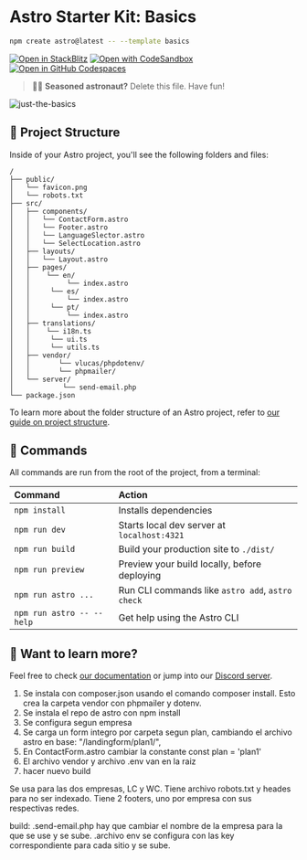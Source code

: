 # Astro Starter Kit: Basics

```sh
npm create astro@latest -- --template basics
```

[![Open in StackBlitz](https://developer.stackblitz.com/img/open_in_stackblitz.svg)](https://stackblitz.com/github/withastro/astro/tree/latest/examples/basics)
[![Open with CodeSandbox](https://assets.codesandbox.io/github/button-edit-lime.svg)](https://codesandbox.io/p/sandbox/github/withastro/astro/tree/latest/examples/basics)
[![Open in GitHub Codespaces](https://github.com/codespaces/badge.svg)](https://codespaces.new/withastro/astro?devcontainer_path=.devcontainer/basics/devcontainer.json)

> 🧑‍🚀 **Seasoned astronaut?** Delete this file. Have fun!

![just-the-basics](https://github.com/withastro/astro/assets/2244813/a0a5533c-a856-4198-8470-2d67b1d7c554)

## 🚀 Project Structure

Inside of your Astro project, you'll see the following folders and files:

```text
/
├── public/
│   └── favicon.png
│   └── robots.txt
├── src/
│   ├── components/
│   │   └── ContactForm.astro
│   │   └── Footer.astro
│   │   └── LanguageSlector.astro
│   │   └── SelectLocation.astro
│   ├── layouts/
│   │   └── Layout.astro
│   ├── pages/
│   │    └── en/
│   │         └── index.astro
│   │     └── es/
│   │         └── index.astro
│   │     └── pt/
│   │         └── index.astro
│   ├── translations/
│   │    └── i18n.ts
│   │     └── ui.ts
│   │     └── utils.ts
│   ├── vendor/
│   │       └── vlucas/phpdotenv/
│   │       └── phpmailer/
│   └── server/
│            └── send-email.php
└── package.json
```

To learn more about the folder structure of an Astro project, refer to [our guide on project structure](https://docs.astro.build/en/basics/project-structure/).

## 🧞 Commands

All commands are run from the root of the project, from a terminal:

| Command                   | Action                                           |
| :------------------------ | :----------------------------------------------- |
| `npm install`             | Installs dependencies                            |
| `npm run dev`             | Starts local dev server at `localhost:4321`      |
| `npm run build`           | Build your production site to `./dist/`          |
| `npm run preview`         | Preview your build locally, before deploying     |
| `npm run astro ...`       | Run CLI commands like `astro add`, `astro check` |
| `npm run astro -- --help` | Get help using the Astro CLI                     |

## 👀 Want to learn more?

Feel free to check [our documentation](https://docs.astro.build) or jump into our [Discord server](https://astro.build/chat).


1. Se instala con composer.json usando el comando composer install. Esto crea la carpeta vendor con phpmailer y dotenv.
2. Se instala el repo de astro con npm install
3. Se configura segun empresa
4. Se carga un form integro por carpeta segun plan, cambiando el archivo astro en base: "/landingform/plan1/",
5. En ContactForm.astro cambiar la constante const plan = 'plan1'
6. El archivo vendor y archivo .env van en la raiz
6. hacer nuevo build

Se usa para las dos empresas, LC y WC. 
Tiene archivo robots.txt y heades para no ser indexado.
Tiene 2 footers, uno por empresa con sus respectivas redes.

build:
    .send-email.php hay que cambiar el nombre de la empresa para la que se use y se sube.
    .archivo env se configura con las key correspondiente para cada sitio y se sube.